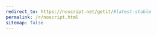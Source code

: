 ```yaml
---
redirect_to: https://noscript.net/getit/#latest-stable
permalink: /r/noscript.html
sitemap: false
---
```

